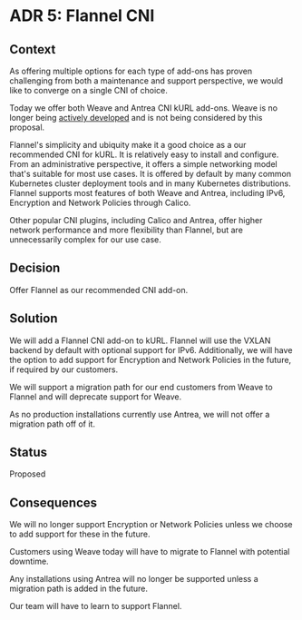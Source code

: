# ADR 5: Flannel CNI

## Context

As offering multiple options for each type of add-ons has proven challenging from both a maintenance and support perspective, we would like to converge on a single CNI of choice.

Today we offer both Weave and Antrea CNI kURL add-ons.
Weave is no longer being [actively developed](https://github.com/weaveworks/weave/issues/3948) and is not being considered by this proposal.

Flannel's simplicity and ubiquity make it a good choice as a our recommended CNI for kURL.
It is relatively easy to install and configure.
From an administrative perspective, it offers a simple networking model that's suitable for most use cases.
It is offered by default by many common Kubernetes cluster deployment tools and in many Kubernetes distributions.
Flannel supports most features of both Weave and Antrea, including IPv6, Encryption and Network Policies through Calico.

Other popular CNI plugins, including Calico and Antrea, offer higher network performance and more flexibility than Flannel, but are unnecessarily complex for our use case.

## Decision

Offer Flannel as our recommended CNI add-on.

## Solution

We will add a Flannel CNI add-on to kURL.
Flannel will use the VXLAN backend by default with optional support for IPv6.
Additionally, we will have the option to add support for Encryption and Network Policies in the future, if required by our customers.

We will support a migration path for our end customers from Weave to Flannel and will deprecate support for Weave.

As no production installations currently use Antrea, we will not offer a migration path off of it.

## Status

Proposed

## Consequences

We will no longer support Encryption or Network Policies unless we choose to add support for these in the future.

Customers using Weave today will have to migrate to Flannel with potential downtime.

Any installations using Antrea will no longer be supported unless a migration path is added in the future.

Our team will have to learn to support Flannel.
